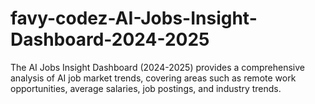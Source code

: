 # favy-codez-AI-Jobs-Insight-Dashboard-2024-2025
The AI Jobs Insight Dashboard (2024-2025) provides a comprehensive analysis of AI job market trends, covering areas such as remote work opportunities, average salaries, job postings, and industry trends. 
